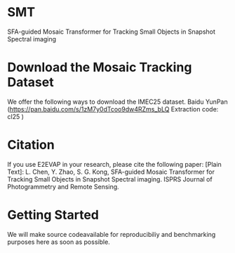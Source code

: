 # SMT
SFA-guided Mosaic Transformer for Tracking Small Objects in Snapshot Spectral imaging

# Download the Mosaic Tracking Dataset
We offer the following ways to download the IMEC25 dataset.
Baidu YunPan (https://pan.baidu.com/s/1zM7y0dTcoo9dw4RZms_bLQ Extraction code: cl25 )


# Citation
If you use E2EVAP in your research, please cite the following paper:
[Plain Text]: 
L. Chen, Y. Zhao, S. G. Kong, SFA-guided Mosaic Transformer for Tracking Small Objects in Snapshot Spectral imaging. ISPRS Journal of Photogrammetry and Remote Sensing.

# Getting Started
We will make source codeavailable for reproducibiliy and benchmarking purposes here as soon as possible.
